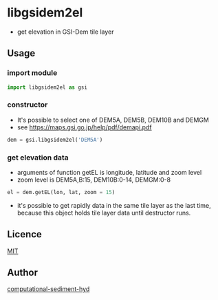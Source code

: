# libgsidem2el

 - get elevation in GSI-Dem tile layer 

## Usage

### import module

```python
import libgsidem2el as gsi
``` 

### constructor

 - It's possible to select one of DEM5A, DEM5B, DEM10B and DEMGM
 - see https://maps.gsi.go.jp/help/pdf/demapi.pdf

```python
dem = gsi.libgsidem2el('DEM5A')
``` 

### get elevation data

 - arguments of function getEL is longitude, latitude and zoom level
 - zoom level is DEM5A,B:15, DEM10B:0-14, DEMGM:0-8

```python
el = dem.getEL(lon, lat, zoom = 15)
``` 

 - it's possible to get rapidly data in the same tile layer as the last time, because this object holds tile layer data until destructor runs.

## Licence

[MIT](/LICENCE)

## Author

[computational-sediment-hyd](https://github.com/computational-sediment-hyd)
